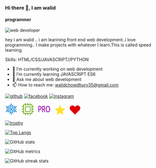 ### Hi there 👋, I am walid
#### programmer

![web developer ](https://t4.ftcdn.net/jpg/03/08/82/39/360_F_308823955_XTMT8TNKmOYnPEwmEmfnskgNqQv3hQE5.jpg)

hey i am walid .. i am learining front end web development..i love programming.. I make projects with whatever I learn.This is called speed learning.

Skills: HTML/CSS/JAVASCRIPT//PYTHON

- 🔭 I’m currently working on web development  
- 🌱 I’m currently learning JAVASCRIPT ES6 
- 💬 Ask me about web development 
- 📫 How to reach me: walidchowdhury35@gmail.com 


[<img src='https://cdn.jsdelivr.net/npm/simple-icons@3.0.1/icons/github.svg' alt='github' height='40'>](https://github.com/walid56h)  [<img src='https://cdn.jsdelivr.net/npm/simple-icons@3.0.1/icons/facebook.svg' alt='facebook' height='40'>](https://www.facebook.com/walid56h)  [<img src='https://cdn.jsdelivr.net/npm/simple-icons@3.0.1/icons/instagram.svg' alt='instagram' height='40'>](https://www.instagram.com/walid56h/)  

<a href='https://archiveprogram.github.com/'><img src='https://raw.githubusercontent.com/acervenky/animated-github-badges/master/assets/acbadge.gif' width='40' height='40'></a> <a href='https://docs.github.com/en/developers'><img src='https://raw.githubusercontent.com/acervenky/animated-github-badges/master/assets/devbadge.gif' width='40' height='40'></a> <a href='https://github.com/pricing'><img src='https://raw.githubusercontent.com/acervenky/animated-github-badges/master/assets/pro.gif' width='40' height='40'></a> <a href='https://stars.github.com/'><img src='https://raw.githubusercontent.com/acervenky/animated-github-badges/master/assets/starbadge.gif' width='35' height='35'></a> <a href='https://docs.github.com/en/github/supporting-the-open-source-community-with-github-sponsors'><img src='https://raw.githubusercontent.com/acervenky/animated-github-badges/master/assets/sponsorbadge.gif' width='35' height='35'></a> 

[![trophy](https://github-profile-trophy.vercel.app/?username=walid56h)](https://github.com/ryo-ma/github-profile-trophy)

[![Top Langs](https://github-readme-stats.vercel.app/api/top-langs/?username=walid56h)](https://github.com/anuraghazra/github-readme-stats)

![GitHub stats](https://github-readme-stats.vercel.app/api?username=walid56h&show_icons=true&count_private=true)  

![GitHub metrics](https://metrics.lecoq.io/walid56h)  

![GitHub streak stats](https://streak-stats.demolab.com/?user=walid56h)  


